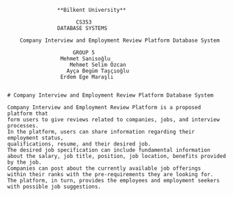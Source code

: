 					**Bilkent University**

					      CS353
					DATABASE SYSTEMS

		Company Interview and Employment Review Platform Database System

					     GROUP 5
					 Mehmet Sanisoğlu
				        Mehmet Selim Özcan
				       Ayça Begüm Taşçıoğlu
					 Erdem Ege Maraşlı


	# Company Interview and Employment Review Platform Database System

  	Company Interview and Employment Review Platform is a proposed platform that
	form users to give reviews related to companies, jobs, and interview processes.
	In the platform, users can share information regarding their employment status,
	qualifications, resume, and their desired job.
	The desired job specification can include fundamental information
	about the salary, job title, position, job location, benefits provided by the job.
	Companies can post about the currently available job offerings
	within their ranks with the pre-requirements they are looking for.
	The platform, in turn, provides the employees and employment seekers
	with possible job suggestions.

